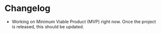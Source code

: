 # Changelog

* Working on Minimum Viable Product (MVP) right now.  Once the project is released, this should be updated.
